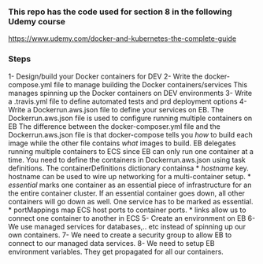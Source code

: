 ### This repo has the code used for section 8 in the following Udemy course
https://www.udemy.com/docker-and-kubernetes-the-complete-guide

### Steps

1- Design/build your Docker containers for DEV
2- Write the docker-compose.yml file to manage building the Docker containers/services
   This manages spinning up the Docker containers on DEV environments
3- Write a .travis.yml file to define automated tests and prd deployment options
4- Write a Dockerrun.aws.json file to define your services on EB.
The Dockerrun.aws.json file is used to configure running multiple containers on EB
The difference between the docker-composer.yml file and the Dockerrun.aws.json file is that docker-compose tells you *how* to build each image while the other file contains *what* images to build.
EB delegates running multiple containers to ECS since EB can only run one container at a time. You need to define the containers in Dockerrun.aws.json using task definitions.
The containerDefinitions dictionary containsa 
    * *hostname* key. hostname can be used to wire up networking for a multi-container setup.
    * *essential* marks one container as an essential piece of infrastructure for an the entire container cluster. If an essential container goes down, all other containers will go down as well.
    One service has to be marked as essential.
    *  portMappings map ECS host ports to container ports.
    * links allow us to connect one container to another in ECS
5- Create an environment on EB
6- We use managed services for databases,.. etc instead of spinning up our own containers.
7- We need to create a security group to allow EB to connect to our managed data services.
8- We need to setup EB environment variables. They get propagated for all our containers.
